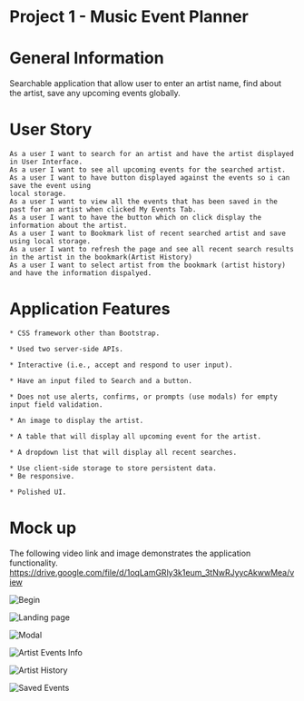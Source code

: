 # Project 1 - Music Event Planner

# General Information
Searchable application that allow user to enter an artist name, find about the artist, save 
any upcoming events globally. 

# User Story
```
As a user I want to search for an artist and have the artist displayed in User Interface.
As a user I want to see all upcoming events for the searched artist.
As a user I want to have button displayed against the events so i can save the event using
local storage.
As a user I want to view all the events that has been saved in the past for an artist when clicked My Events Tab.
As a user I want to have the button which on click display the information about the artist.
As a user I want to Bookmark list of recent searched artist and save using local storage. 
As a user I want to refresh the page and see all recent search results in the artist in the bookmark(Artist History)
As a user I want to select artist from the bookmark (artist history) and have the information dispalyed. 
```
# Application Features
```
* CSS framework other than Bootstrap.

* Used two server-side APIs.

* Interactive (i.e., accept and respond to user input).

* Have an input filed to Search and a button.

* Does not use alerts, confirms, or prompts (use modals) for empty input field validation.

* An image to display the artist.

* A table that will display all upcoming event for the artist.

* A dropdown list that will display all recent searches.

* Use client-side storage to store persistent data.
* Be responsive.

* Polished UI.

```

# Mock up
The following video link and image demonstrates the application functionality.
https://drive.google.com/file/d/1oqLamGRly3k1eum_3tNwRJyycAkwwMea/view 


![Begin](https://user-images.githubusercontent.com/72904217/103853798-e08ef780-50e9-11eb-9c9a-737c11b849ee.PNG)

![Landing page](https://user-images.githubusercontent.com/72904217/103853534-462eb400-50e9-11eb-8ffb-dc791222a688.PNG)

![Modal](https://user-images.githubusercontent.com/72904217/103853540-4b8bfe80-50e9-11eb-8c41-09d85e918537.PNG)

![Artist Events Info](https://user-images.githubusercontent.com/72904217/103853554-521a7600-50e9-11eb-8267-0734a4df7879.PNG)

![Artist History](https://user-images.githubusercontent.com/72904217/103853565-5b0b4780-50e9-11eb-848d-0ae5a7f2ab5c.PNG)

![Saved Events](https://user-images.githubusercontent.com/72904217/103853568-5e9ece80-50e9-11eb-9e65-9b4249360f2e.PNG)




